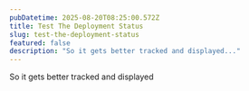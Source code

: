 ```yaml
---
pubDatetime: 2025-08-20T08:25:00.572Z
title: Test The Deployment Status
slug: test-the-deployment-status
featured: false
description: "So it gets better tracked and displayed..."
---
```


So it gets better tracked and displayed